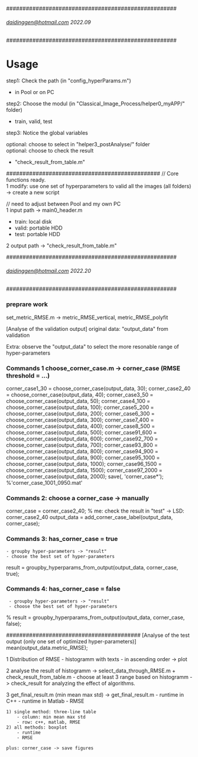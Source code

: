 ####################################################
######    daidinggen@hotmail.com   2022.09    ######
####################################################
# Usage
step1: Check the path (in "config_hyperParams.m")
- in Pool or on PC

step2: Choose the modul (in "Classical_Image_Process/helper0_myAPP/" folder) 
- train, valid, test

step3: Notice the global variables


optional: choose to select in "helper3_postAnalyse/" folder   
optional: choose to check the result  
- "check_result_from_table.m"


###############################################
// Core functions ready.  
1 modify: use one set of hyperparameters to valid all the images (all folders)  -> create a new script

// need to adjust between Pool and my own PC  
1 input path -> main0_header.m  
- train: local disk
- valid: portable HDD
- test: portable HDD

2 output path -> "check_result_from_table.m"  


####################################################
######    daidinggen@hotmail.com   2022.20    ######
####################################################
### preprare work
set_metric_RMSE.m -> metric_RMSE_vertical, metric_RMSE_polyfit

[Analyse of the validation output] original data: "output_data" from validation

Extra: observe the "output_data" to select the more resonable range of hyper-parameters

### Commands 1 choose_corner_case.m -> corner_case (RMSE threshold = ...)
corner_case1_30 = choose_corner_case(output_data, 30);
corner_case2_40 = choose_corner_case(output_data, 40);
corner_case3_50 = choose_corner_case(output_data, 50);
corner_case4_100 = choose_corner_case(output_data, 100);
corner_case5_200 = choose_corner_case(output_data, 200);
corner_case6_300 = choose_corner_case(output_data, 300);
corner_case7_400 = choose_corner_case(output_data, 400);
corner_case8_500 = choose_corner_case(output_data, 500);
corner_case91_600 = choose_corner_case(output_data, 600);
corner_case92_700 = choose_corner_case(output_data, 700);
corner_case93_800 = choose_corner_case(output_data, 800);
corner_case94_900 = choose_corner_case(output_data, 900);
corner_case95_1000 = choose_corner_case(output_data, 1000);
corner_case96_1500 = choose_corner_case(output_data, 1500);
corner_case97_2000 = choose_corner_case(output_data, 2000);
save(, 'corner_case*');  %'corner_case_1001_0950.mat'


### Commands 2: choose a corner_case -> manually
corner_case = corner_case2_40; % me: check the result in "test" -> LSD: corner_case2_40
output_data = add_corner_case_label(output_data, corner_case);


### Commands 3: has_corner_case = true
    - groupby hyper-parameters -> "result"
    - choose the best set of hyper-parameters
result = groupby_hyperparams_from_output(output_data, corner_case, true);


### Commands 4: has_corner_case = false
     - groupby hyper-parameters -> "result"
     - choose the best set of hyper-parameters
% result = groupby_hyperparams_from_output(output_data, corner_case, false);


#########################################
[Analyse of the test output (only one set of optimized hyper-parameters)]
mean(output_data.metric_RMSE);

1 Distribution of RMSE
    - histogramm with texts
    - in ascending order -> plot

2 analyse the result of histogramm -> select_data_through_RMSE.m + check_result_from_table.m
    - choose at least 3 range based on histogramm -> check_result for analyzing the effect of algorithms.

3 get_final_result.m (min mean max std) -> get_final_result.m
    - runtime in C++
    - runtime in Matlab
    - RMSE
    
    1) single method: three-line table
        - column: min mean max std
        - row: c++, matlab, RMSE
    2) all methods: boxplot
        - runtime
        - RMSE

    plus: corner_case -> save figures

